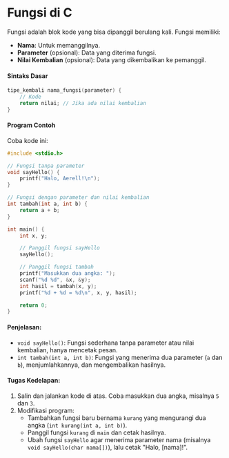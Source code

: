 # Fungsi di C
Fungsi adalah blok kode yang bisa dipanggil berulang kali. Fungsi memiliki:
- **Nama**: Untuk memanggilnya.
- **Parameter** (opsional): Data yang diterima fungsi.
- **Nilai Kembalian** (opsional): Data yang dikembalikan ke pemanggil.

#### Sintaks Dasar
```c
tipe_kembali nama_fungsi(parameter) {
    // Kode
    return nilai; // Jika ada nilai kembalian
}
```

#### Program Contoh
Coba kode ini:

```c
#include <stdio.h>

// Fungsi tanpa parameter
void sayHello() {
    printf("Halo, Aerell!\n");
}

// Fungsi dengan parameter dan nilai kembalian
int tambah(int a, int b) {
    return a + b;
}

int main() {
    int x, y;

    // Panggil fungsi sayHello
    sayHello();

    // Panggil fungsi tambah
    printf("Masukkan dua angka: ");
    scanf("%d %d", &x, &y);
    int hasil = tambah(x, y);
    printf("%d + %d = %d\n", x, y, hasil);

    return 0;
}
```

#### Penjelasan:
- `void sayHello()`: Fungsi sederhana tanpa parameter atau nilai kembalian, hanya mencetak pesan.
- `int tambah(int a, int b)`: Fungsi yang menerima dua parameter (`a` dan `b`), menjumlahkannya, dan mengembalikan hasilnya.

#### Tugas Kedelapan:
1. Salin dan jalankan kode di atas. Coba masukkan dua angka, misalnya `5` dan `3`.
2. Modifikasi program:
   - Tambahkan fungsi baru bernama `kurang` yang mengurangi dua angka (`int kurang(int a, int b)`).
   - Panggil fungsi `kurang` di `main` dan cetak hasilnya.
   - Ubah fungsi `sayHello` agar menerima parameter nama (misalnya `void sayHello(char nama[])`), lalu cetak "Halo, [nama]!".